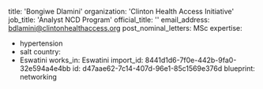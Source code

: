 title: 'Bongiwe Dlamini'
organization: 'Clinton Health Access Initiative'
job_title: 'Analyst NCD Program'
official_title: ''
email_address: bdlamini@clintonhealthaccess.org
post_nominal_letters: MSc
expertise:
  - hypertension
  - salt
country:
  - Eswatini
works_in: Eswatini
import_id: 8441d1d6-7f0e-442b-9fa0-32e594a4e4bb
id: d47aae62-7c14-407d-96e1-85c1569e376d
blueprint: networking
